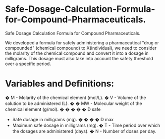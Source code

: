# Safe-Dosage-Calculation-Formula-for-Compound-Pharmaceuticals.
Safe Dosage Calculation Formula for Compound Pharmaceuticals.

We developed a formula for safely administering a pharmaceutical "drug or compounded" (chemical compound) to X(individual), we need to consider the molarity of the chemical compound and convert it into a dosage in milligrams. This dosage must also take into account the safety threshold over a specific period.

# Variables and Definitions:
�
M - Molarity of the chemical element (mol/L).
�
V - Volume of the solution to be administered (L).
�
�
MW - Molecular weight of the chemical element (g/mol).
�
�
�
�
�
D 
safe
​
  - Safe dosage in milligrams (mg).
�
�
�
�
D 
max
​
  - Maximum safe dosage in milligrams (mg).
�
T - Time period over which the dosages are administered (days).
�
N - Number of doses per day.
